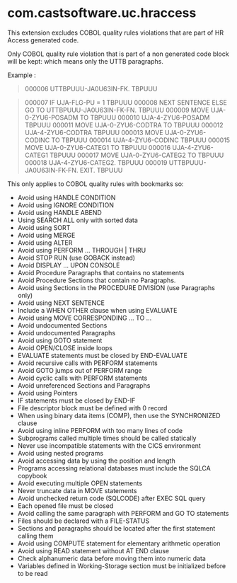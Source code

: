 # com.castsoftware.uc.hraccess

This extension excludes COBOL quality rules violations that are part of HR Access generated code.

Only COBOL quality rule violation that is part of a non generated code block will be kept: which means only the UTTB paragraphs. 

Example : 
>	000006 UTTBPUUU-JA0U63IN-FK.                                            TBPUUU 

>	000007           IF    UJA-FLG-PU = 1                                   TBPUUU 
	000008           NEXT SENTENCE ELSE GO TO UTTBPUUU-JA0U63IN-FK-FN.      TBPUUU 
	000009     MOVE        UJA-0-ZYU6-POSADM TO                             TBPUUU 
	000010                 UJA-4-ZYU6-POSADM                                TBPUUU 
	000011     MOVE        UJA-0-ZYU6-CODTRA TO                             TBPUUU 
  	000012                 UJA-4-ZYU6-CODTRA                                TBPUUU 
  	000013     MOVE        UJA-0-ZYU6-CODINC TO                             TBPUUU 
  	000014                 UJA-4-ZYU6-CODINC                                TBPUUU 
  	000015     MOVE        UJA-0-ZYU6-CATEG1 TO                             TBPUUU 
  	000016                 UJA-4-ZYU6-CATEG1                                TBPUUU 
  	000017     MOVE        UJA-0-ZYU6-CATEG2 TO                             TBPUUU 
  	000018                 UJA-4-ZYU6-CATEG2.                               TBPUUU 
  	000019 UTTBPUUU-JA0U63IN-FK-FN.    EXIT.                                TBPUUU 


This only applies to COBOL quality rules with bookmarks so:

* Avoid using HANDLE CONDITION
* Avoid using IGNORE CONDITION
* Avoid using HANDLE ABEND
* Using SEARCH ALL only with sorted data
* Avoid using SORT
* Avoid using MERGE
* Avoid using ALTER
* Avoid using PERFORM ... THROUGH | THRU
* Avoid STOP RUN (use GOBACK instead)
* Avoid DISPLAY ... UPON CONSOLE
* Avoid Procedure Paragraphs that contains no statements
* Avoid Procedure Sections that contain no Paragraphs.
* Avoid using Sections in the PROCEDURE DIVISION (use Paragraphs only)
* Avoid using NEXT SENTENCE
* Include a WHEN OTHER clause when using EVALUATE
* Avoid using MOVE CORRESPONDING ... TO ...
* Avoid undocumented Sections
* Avoid undocumented Paragraphs
* Avoid using GOTO statement
* Avoid OPEN/CLOSE inside loops
* EVALUATE statements must be closed by END-EVALUATE
* Avoid recursive calls with PERFORM statements
* Avoid GOTO jumps out of PERFORM range
* Avoid cyclic calls with PERFORM statements
* Avoid unreferenced Sections and Paragraphs
* Avoid using Pointers
* IF statements must be closed by END-IF
* File descriptor block must be defined with 0 record
* When using binary data items (COMP), then use the SYNCHRONIZED clause
* Avoid using inline PERFORM with too many lines of code
* Subprograms called multiple times should be called statically
* Never use incompatible statements with the CICS environment
* Avoid using nested programs
* Avoid accessing data by using the position and length
* Programs accessing relational databases must include the SQLCA copybook
* Avoid executing multiple OPEN statements
* Never truncate data in MOVE statements
* Avoid unchecked return code (SQLCODE) after EXEC SQL query
* Each opened file must be closed
* Avoid calling the same paragraph with PERFORM and GO TO statements
* Files should be declared with a FILE-STATUS
* Sections and paragraphs should be located after the first statement calling them
* Avoid using COMPUTE statement for elementary arithmetic operation
* Avoid using READ statement without AT END clause
* Check alphanumeric data before moving them into numeric data
* Variables defined in Working-Storage section must be initialized before to be read
